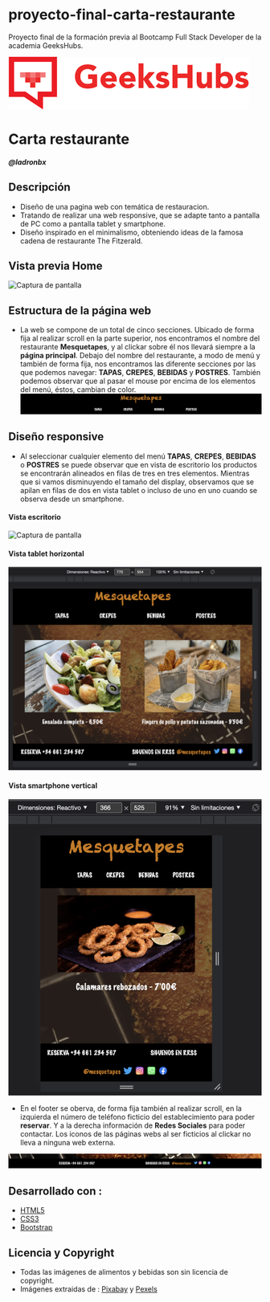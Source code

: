 # proyecto-final-carta-restaurante
Proyecto final de la formación previa al Bootcamp Full Stack Developer de la academia GeeksHubs.

![Captura de pantalla](img/geekhubs.png)

# Carta restaurante
##### @ladronbx


## Descripción
* Diseño de una pagina web con temática de restauracion. 
* Tratando de realizar una web responsive, que se adapte tanto a pantalla de PC como a pantalla tablet y smartphone. 
* Diseño inspirado en el minimalismo, obteniendo ideas de la famosa cadena de restaurante The Fitzerald.

## Vista previa Home
![Captura de pantalla](img/Home-definitivo.png)

## Estructura de la página web

* La web se compone de un total de cinco secciones. Ubicado de forma fija al realizar scroll en la parte superior, nos encontramos el nombre del restaurante **Mesquetapes**, y al clickar sobre él nos llevará siempre a la **página principal**. Debajo del nombre del restaurante, a modo de menú y también de forma fija, nos encontramos las diferente secciones por las que podemos navegar: **TAPAS**, **CREPES**, **BEBIDAS** y **POSTRES**. También podemos observar que al pasar el mouse por encima de los elementos del menú, éstos, cambian de color.
![Captura de pantalla](img/menu-fijo.png)



## Diseño responsive
* Al seleccionar cualquier elemento del menú **TAPAS**, **CREPES**, **BEBIDAS** o **POSTRES** se puede observar que en vista de escritorio los productos se encontrarán alineados en filas de tres en tres elementos. Mientras que si vamos disminuyendo el tamaño del display, observamos que se apilan en filas de dos en vista tablet o incluso de uno en uno cuando se observa desde un smartphone. 
#### Vista escritorio
![Captura de pantalla](img/tres.png)
#### Vista tablet horizontal
![Captura de pantalla](img/dos.png)
#### Vista smartphone vertical
![Captura de pantalla](img/uno.png)

* En el footer se oberva, de forma fija también al realizar scroll, en la izquierda el número de teléfono ficticio del establecimiento para poder **reservar**. Y a la derecha información de **Redes Sociales** para poder contactar. Los iconos de las páginas webs al ser ficticios al clickar no lleva a ninguna web externa.

![Captura de pantalla](img/footer-fijo.png)



## Desarrollado con :
* [HTML5](https://lenguajehtml.com/html/)
* [CSS3](https://desarrolloweb.com/manuales/css3.html)
* [Bootstrap](https://getbootstrap.com/)

## Licencia y Copyright
* Todas las imágenes de alimentos y bebidas son sin licencia de copyright.
* Imágenes extraidas de : [Pixabay](https://pixabay.com/es/) y [Pexels](https://www.pexels.com/es-es/)